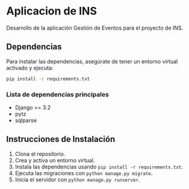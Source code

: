 # Aplicacion de INS
Desarrollo de la aplicación Gestión de Eventos para el proyecto de INS.

## Dependencias
Para instalar las dependencias, asegúrate de tener un entorno virtual activado y ejecuta:

```bash
pip install -r requirements.txt
```

### Lista de dependencias principales
- Django >= 3.2
- pytz
- sqlparse

## Instrucciones de Instalación
1. Clona el repositorio.
2. Crea y activa un entorno virtual.
3. Instala las dependencias usando `pip install -r requirements.txt`.
4. Ejecuta las migraciones con `python manage.py migrate`.
5. Inicia el servidor con `python manage.py runserver`.

